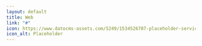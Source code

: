 ```yaml
---
layout: default
title: Web
link: "#"
icon: https://www.datocms-assets.com/5249/1534526707-placeholder-services.png
icon_alt: Placeholder
---
```


